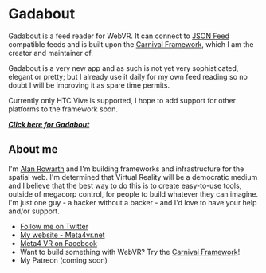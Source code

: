 # Gadabout

Gadabout is a feed reader for WebVR. It can connect to [JSON Feed](https://jsonfeed.org/) compatible 
feeds and is built upon the [Carnival Framework](http://github.com/ajrowr/carnival), which I am the creator 
and maintainer of.

Gadabout is a very new app and as such is not yet very sophisticated, elegant or pretty; but I already use it 
daily for my own feed reading so no doubt I will be improving it as spare time permits.

Currently only HTC Vive is supported, I hope to add support for other platforms to the framework soon.

*__[Click here for Gadabout](app/)__*

## About me

I'm [Alan Rowarth](http://twitter.com/ajrowr) and I'm building frameworks and infrastructure for the spatial web. I'm determined that Virtual Reality will be a democratic medium and I believe that the best way to do this is to create easy-to-use tools, outside of megacorp control, for people to build whatever they can imagine. I'm just one guy - a hacker without a backer - and I'd love to have your help and/or support.
- [Follow me on Twitter](http://twitter.com/ajrowr)
- [My website - Meta4vr.net](http://meta4vr.net)
- [Meta4 VR on Facebook](http://facebook.com/meta4vr)
- Want to build something with WebVR? Try the [Carnival Framework](http://ajrowr.github.com/carnival)!
- My Patreon (coming soon)
